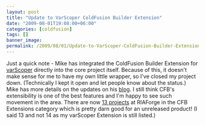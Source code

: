 ```yaml
---
layout: post
title: "Update to VarScoper ColdFusion Builder Extension"
date: "2009-08-01T19:08:00+06:00"
categories: [coldfusion]
tags: []
banner_image: 
permalink: /2009/08/01/Update-to-VarScoper-ColdFusion-Builder-Extension
---
```


Just a quick note - Mike has integrated the ColdFusion Builder Extension for <a href="http://varscoper.riaforge.org/">varScoper</a> directly into the core project itself. Because of this, it doesn't make sense for me to have my own little wrapper, so I've closed my project down. (Technically I kept it open and let people know about the status.) Mike has more details on the updates on his <a href="http://www.schierberl.com/cfblog/index.cfm/2009/7/27/varScoper-130-release-with-CF-Builder-extension">blog</a>. I still think CFB's extensibility is one of the best features and I'm happy to see such movement in the area. There are now <a href="http://www.riaforge.org/index.cfm?event=page.category&id=14">13 projects</a> at RIAForge in the CFB Extensions category which is pretty darn good for an unreleased product! (I said 13 and not 14 as my varScoper Extension is still listed.)